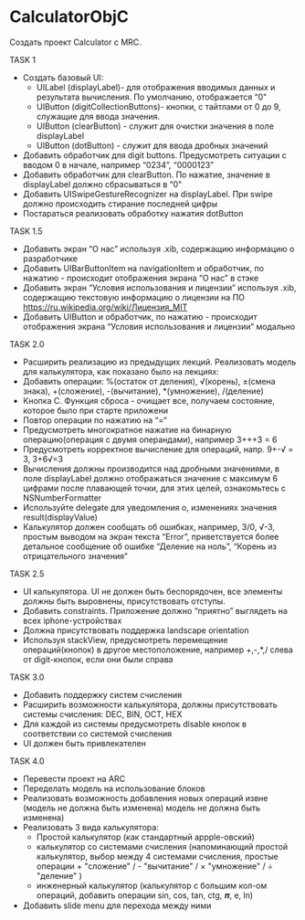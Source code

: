 # CalculatorObjC

Создать проект Calculator c MRC.

TASK 1
  * Создать базовый UI: 
    - UILabel (displayLabel)- для отображения вводимых данных и результата вычисления. По умолчанию, отображается “0"
    - UIButton (digitCollectionButtons)- кнопки, с тайтлами от 0 до 9, служащие для ввода значения. 
    - UIButton (clearButton) - служит для очистки значения в поле displayLabel
    - UIButton (dotButton) - служит для ввода дробных значений
  * Добавить обработчик для digit buttons. Предусмотреть ситуации с вводом 0 в начале, например “0234”, “0000123”
  * Добавить обработчик для clearButton. По нажатие, значение в displayLabel должно сбрасываться в “0"
  * Добавить UISwipeGestureRecognizer на displayLabel. При swipe должно происходить стирание последней цифры 
  * Постараться реализовать обработку нажатия dotButton

TASK 1.5
 * Добавить экран “О нас” используя .xib, содержащию информацию о разработчике
 * Добавить UIBarButtonItem на navigationItem и обработчик, по нажатию - происходит отображения экрана “О нас” в стэке
 * Добавить экран “Условия использования и лицензии” используя .xib, содержащию текстовую информацию о лицензии на ПО https://ru.wikipedia.org/wiki/Лицензия_MIT
 * Добавить UIButton и обработчик, по нажатию - происходит отображения экрана “Условия использования и лицензии” модально

TASK 2.0 
 * Расширить реализацию из предыдущих лекций. Реализовать модель для калькулятора, как показано было на лекциях:
 * Добавить операции: %(остаток от деления), √(корень), ±(смена знака), +(сложение), -(вычитание), *(умножение), /(деление)	
 * Кнопка С. Функция сброса - очищает все, получаем состояние, которое было при старте приложени
 * Повтор операции по нажатию на “=“
 * Предусмотреть многократное нажатие на бинарную операцию(операция с двумя операндами), например 3+++3 = 6
 * Предусмотреть корректное вычисление для операций, напр. 9+-√ = 3, 3+6√=3
 * Вычисления должны производится над дробными значениями, в поле displayLabel должно отображаться значение с максимум 6 цифрами после плавающей точки, для этих целей, ознакомьтесь с  NSNumberFormatter
 * Используйте delegate для уведомления о, изменениях значения result(displayValue)
 * Калькулятор должен сообщать об ошибках, например, 3/0, √-3, простым выводом на экран текста “Error”, приветствуется более детальное сообщение об ошибке “Деление на ноль”, “Корень из отрицательного значения" 

TASK 2.5
 * UI калькулятора. UI не должен быть беспорядочен, все элементы должны быть выровнены, присутствовать отступы.
 * Добавить constraints. Приложение должно “приятно” выглядеть на всех iphone-устройствах
 * Должна присутствовать поддержка landscape orientation
 * Используя stackView, предусмотреть перемещение операций(кнопок) в другое местоположение, например +,-,*,/  слева от digit-кнопок, если они были справа

TASK 3.0 
 * Добавить поддержку систем счисления
 * Расширить возможности калькулятора, должны присутствовать системы счисления: DEC, BIN, OCT, HEX
 * Для каждой из системы предусмотреть disable кнопок в соответствии со системой счисления
 * UI должен быть привлекателен

TASK 4.0
 * Перевести проект на ARC 
 * Переделать модель на использование блоков
 * Реализовать возможность добавления новых операций извне (модель не должна быть изменена)
модель не должна быть изменена)
 * Реализовать 3 вида калькулятора: 
   - Простой калькулятор (как стандартный appple-овский)
   - калькулятор со системами счисления (напоминающий простой калькулятор, 
     выбор между 4 системами счисления, простые операции       + "сложение" / - "вычитание" / × "умножение" / ÷ "деление" ) 
   - инженерный калькулятор (калькулятор с большим кол-ом операций, добавить операции sin, cos, tan, ctg, 𝝅, e, ln)
 * Добавить slide menu для перехода между ними   
